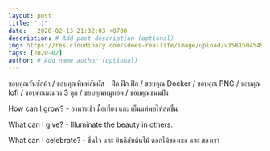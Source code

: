 ```yaml
---
layout: post
title: ":)"
date:   2020-02-13 21:32:03 +0700
description: # Add post description (optional)
img: https://res.cloudinary.com/sdees-reallife/image/upload/v1581604549/IMG_0728.jpg # Add image post (optional)
tags: [2020-02]
author: # Add name author (optional)
---
```

ขอบคุณวันซักผ้า / ขอบคุณพิมพ์สัมผัส - ฝึก ฝึก ฝึก / ขอบคุณ Docker / ขอบคุณ PNG / ขอบคุณ lofi / ขอบคุณมะม่วง 3 ลูก / ขอบคุณหมูทอด / ขอบคุณขนมปัง

<i class="fa fa-child" style="color:plum"></i>

How can I grow? - อาหารเช้า มื้อเที่ยง และ เย็นแค่พอให้สดชื่น

What can I give? - Illuminate the beauty in others.

What can I celebrate? - ชื่นใจ และ ยินดีกับต้นไม้ ดอกไม้ของเธอ และ ของเรา
